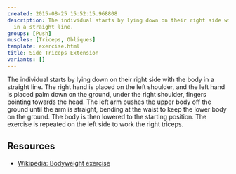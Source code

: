 ```yaml
---
created: 2015-08-25 15:52:15.968808
description: The individual starts by lying down on their right side with the body
  in a straight line.
groups: [Push]
muscles: [Triceps, Obliques]
template: exercise.html
title: Side Triceps Extension
variants: []
---
```

The individual starts by lying down on their right side with the body in a straight line. The right hand is placed on the left shoulder, and the left hand is placed palm down on the ground, under the right shoulder, fingers pointing towards the head. The left arm pushes the upper body off the ground until the arm is straight, bending at the waist to keep the lower body on the ground. The body is then lowered to the starting position. The exercise is repeated on the left side to work the right triceps.

## Resources

* [Wikipedia: Bodyweight exercise](https://en.wikipedia.org/wiki/Bodyweight_exercise)